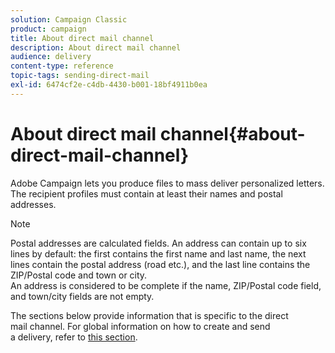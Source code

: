 ```yaml
---
solution: Campaign Classic
product: campaign
title: About direct mail channel
description: About direct mail channel
audience: delivery
content-type: reference
topic-tags: sending-direct-mail
exl-id: 6474cf2e-c4db-4430-b001-18bf4911b0ea
---
```

# About direct mail channel{#about-direct-mail-channel}

Adobe Campaign lets you produce files to mass deliver personalized letters. The recipient profiles must contain at least their names and postal addresses.

>[!NOTE]
>
>Postal addresses are calculated fields. An address can contain up to six lines by default: the first contains the first name and last name, the next lines contain the postal address (road etc.), and the last line contains the ZIP/Postal code and town or city.  
>An address is considered to be complete if the name, ZIP/Postal code field, and town/city fields are not empty.

The sections below provide information that is specific to the direct mail channel. For global information on how to create and send a delivery, refer to [this section](../../delivery/using/steps-about-delivery-creation-steps.md).
